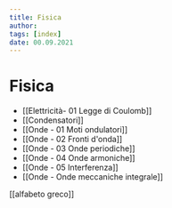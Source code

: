 ```yaml
---
title: Fisica
author:  
tags: [index]
date: 00.09.2021
---
```

# Fisica
- [[Elettricità- 01 Legge di Coulomb]]
- [[Condensatori]]
- [[Onde - 01 Moti ondulatori]]
- [[Onde - 02 Fronti d'onda]]
- [[Onde - 03  Onde periodiche]]
- [[Onde - 04 Onde armoniche]]
- [[Onde - 05 Interferenza]]
- [[Onde - Onde meccaniche integrale]]


[[alfabeto greco]]